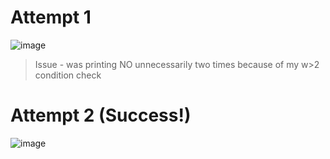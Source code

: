 # Attempt 1

![image](https://github.com/user-attachments/assets/f88e75e5-f13f-4041-ba35-cddd92b65965)

> Issue - was printing NO unnecessarily two times because of my w>2 condition check

# Attempt 2 (Success!)

![image](https://github.com/user-attachments/assets/5babc2fc-e224-4803-91a2-3ad080e050c7)
